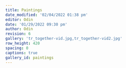 ```yaml
---
title: Paintings
date_modified: '02/04/2022 01:38 pm'
editor: Odin
date: '01/29/2022 09:30 pm'
author: Odin
revision: 6
gallery: 'tr_together-vid.jpg,tr_together-vid2.jpg'
row_height: 420
spacing: 0
captions: true
gallery_id: paintings
---
```


